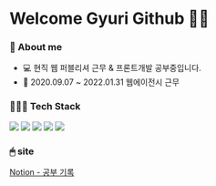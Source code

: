 Welcome Gyuri Github 🍊👋
===========================================

### 👩 About me 
- 💻 현직 웹 퍼블리셔 근무 & 프론트개발 공부중입니다.
- 💼 2020.09.07 ~ 2022.01.31 웹에이전시 근무

### 👩🏻‍💻 Tech Stack 
<a href="javascript:void(0)" target="_blank"><img src="https://img.shields.io/badge/HTML-E34F26?style=flat-square&logo=HTML5&logoColor=white"/></a>
<a href="javascript:void(0)" target="_blank"><img src="https://img.shields.io/badge/CSS-1572B6?style=flat-square&logo=CSS3&logoColor=white"/></a>
<a href="javascript:void(0)" target="_blank"><img src="https://img.shields.io/badge/JavaScript-F7DF1E?style=flat-square&logo=JavaScript&logoColor=white"/></a>
<a href="javascript:void(0)" target="_blank"><img src="https://img.shields.io/badge/jQuery-0769AD?style=flat-square&logo=jQuery&logoColor=white"/></a>
<a href="javascript:void(0)" target="_blank"><img src="https://img.shields.io/badge/React-61DAFB?style=flat-square&logo=React&logoColor=white"/></a>

### 🖱 site
<a href="https://www.notion.so/Study-Web-7418120205a6408dba63dea390c1091e" target="_blank">Notion - 공부 기록</a>
